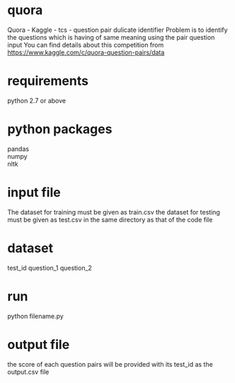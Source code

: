 # quora
Quora - Kaggle - tcs - question pair dulicate identifier
Problem is to identify the questions which is having of same meaning using the pair question input
You can find details about this competition from
https://www.kaggle.com/c/quora-question-pairs/data

# requirements
  python 2.7 or above
  
# python packages
  pandas <br>
  numpy <br>
  nltk

# input file
The dataset for training must be given as train.csv
the dataset for testing must be given as test.csv
in the same directory as that of the code file

# dataset
test_id question_1 question_2 

# run
python filename.py

# output file
the score of each question pairs will be provided with its test_id as the output.csv file
